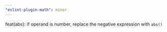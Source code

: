 ```yaml
---
"eslint-plugin-math": minor
---
```


feat(abs): if operand is number, replace the negative expression with `abs()`

